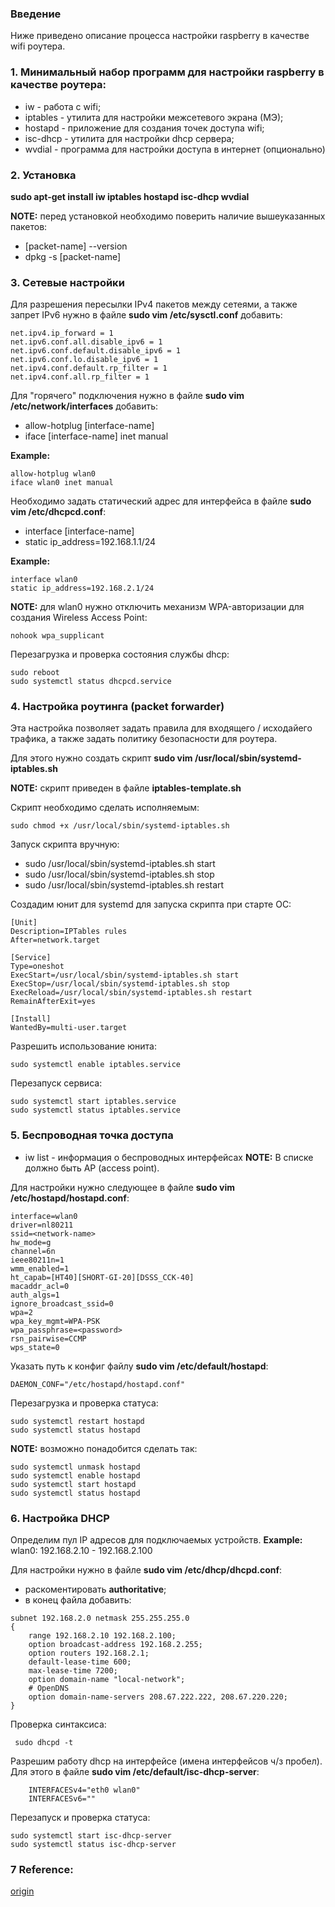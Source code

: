 ### Введение
Ниже приведено описание процесса настройки raspberry в качестве wifi роутера.

### 1. Минимальный набор программ для настройки raspberry в качестве роутера:

- iw - работа с wifi;
- iptables - утилита для настройки межсетевого экрана (МЭ);
- hostapd - приложение для создания точек доступа wifi;
- isc-dhcp - утилита для настройки dhcp сервера;
- wvdial - программа для настройки доступа в интернет (опционально)

### 2. Установка

**sudo apt-get install iw iptables hostapd isc-dhcp wvdial**

**NOTE:** перед установкой необходимо поверить наличие вышеуказанных пакетов:
- [packet-name] --version
- dpkg -s [packet-name]

### 3. Сетевые настройки

Для разрешения пересылки IPv4 пакетов между сетеями, а также запрет IPv6 нужно в
файле **sudo vim /etc/sysctl.conf** добавить:

```
net.ipv4.ip_forward = 1
net.ipv6.conf.all.disable_ipv6 = 1
net.ipv6.conf.default.disable_ipv6 = 1
net.ipv6.conf.lo.disable_ipv6 = 1
net.ipv4.conf.default.rp_filter = 1
net.ipv4.conf.all.rp_filter = 1
```
Для "горячего" подключения нужно в файле **sudo vim /etc/network/interfaces** добавить:

- allow-hotplug [interface-name]
- iface [interface-name] inet manual

**Example:**

```
allow-hotplug wlan0
iface wlan0 inet manual
```
Необходимо задать статический адрес для интерфейса в файле **sudo vim /etc/dhcpcd.conf**:

- interface [interface-name]
- static ip_address=192.168.1.1/24

**Example:**

```
interface wlan0
static ip_address=192.168.2.1/24
```

**NOTE:** для wlan0 нужно отключить механизм WPA-авторизации для создания 
Wireless Access Point:

``` 
nohook wpa_supplicant
```

Перезагрузка и проверка состояния службы dhcp:

```
sudo reboot
sudo systemctl status dhcpcd.service
```

### 4. Настройка роутинга (packet forwarder)

Эта настройка позволяет задать правила для входящего / исходайего трафика, а 
также задать политику безопасности для роутера.

Для этого нужно создать скрипт **sudo vim /usr/local/sbin/systemd-iptables.sh**

**NOTE:** скрипт приведен в файле **iptables-template.sh**

Скрипт необходимо сделать исполняемым:

```
sudo chmod +x /usr/local/sbin/systemd-iptables.sh
```

Запуск скрипта вручную:
- sudo /usr/local/sbin/systemd-iptables.sh start
- sudo /usr/local/sbin/systemd-iptables.sh stop
- sudo /usr/local/sbin/systemd-iptables.sh restart

Создадим юнит для systemd для запуска скрипта при старте ОС:

```
[Unit]
Description=IPTables rules
After=network.target

[Service]
Type=oneshot
ExecStart=/usr/local/sbin/systemd-iptables.sh start
ExecStop=/usr/local/sbin/systemd-iptables.sh stop
ExecReload=/usr/local/sbin/systemd-iptables.sh restart
RemainAfterExit=yes

[Install]
WantedBy=multi-user.target
```

Разрешить использование юнита:

```
sudo systemctl enable iptables.service
```

Перезапуск сервиса:

```
sudo systemctl start iptables.service
sudo systemctl status iptables.service
```

### 5. Беспроводная точка доступа

- iw list - информация о беспроводных интерфейсах
**NOTE:** В списке должно быть AP (access point).

Для настройки нужно следующее в файле **sudo vim /etc/hostapd/hostapd.conf**:

```
interface=wlan0
driver=nl80211
ssid=<network-name>
hw_mode=g
channel=6n
ieee80211n=1
wmm_enabled=1
ht_capab=[HT40][SHORT-GI-20][DSSS_CCK-40]
macaddr_acl=0
auth_algs=1
ignore_broadcast_ssid=0
wpa=2
wpa_key_mgmt=WPA-PSK
wpa_passphrase=<password>
rsn_pairwise=CCMP
wps_state=0
```
Указать путь к конфиг файлу **sudo vim /etc/default/hostapd**:

```
DAEMON_CONF="/etc/hostapd/hostapd.conf"
```
Перезагрузка и проверка статуса:

```
sudo systemctl restart hostapd
sudo systemctl status hostapd
```

**NOTE:** возможно понадобится сделать так:
```
sudo systemctl unmask hostapd
sudo systemctl enable hostapd
sudo systemctl start hostapd
sudo systemctl status hostapd
```

### 6. Настройка DHCP

Определим пул IP адресов для подключаемых устройств.
**Example:** wlan0: 192.168.2.10 - 192.168.2.100

Для настройки нужно в файле **sudo vim /etc/dhcp/dhcpd.conf**:
- раскоментировать **authoritative**;
- в конец файла добавить:

```
subnet 192.168.2.0 netmask 255.255.255.0
{
	range 192.168.2.10 192.168.2.100;
 	option broadcast-address 192.168.2.255;
 	option routers 192.168.2.1;
 	default-lease-time 600; 
 	max-lease-time 7200;
 	option domain-name "local-network";
 	# OpenDNS
 	option domain-name-servers 208.67.222.222, 208.67.220.220;
}
```

Проверка синтаксиса:

```
 sudo dhcpd -t
```
Разрешим работу dhcp на интерфейсе (имена интерфейсов ч/з пробел).
Для этого в файле **sudo vim /etc/default/isc-dhcp-server**:

```
	INTERFACESv4="eth0 wlan0"
	INTERFACESv6=""
```

Перезапуск и проверка статуса:

```
sudo systemctl start isc-dhcp-server
sudo systemctl status isc-dhcp-server
```

### 7 Reference:

[origin](https://ph0en1x.net/105-raspberry-pi-handmade-server-router-software.html#raspberry-pi-start-config)
